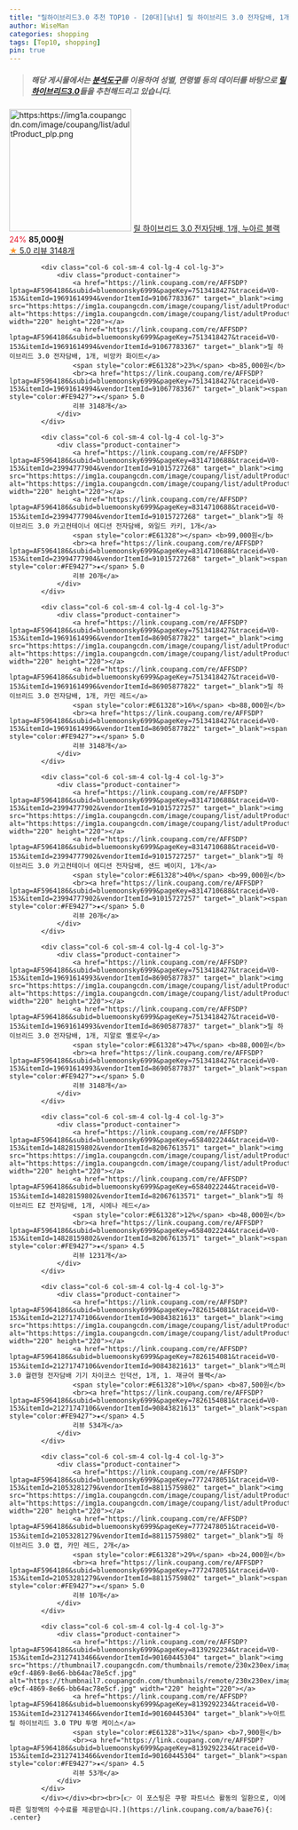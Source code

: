 ```yaml
---
title: "릴하이브리드3.0 추천 TOP10 - [20대][남녀] 릴 하이브리드 3.0 전자담배, 1개, 누아르 블랙"
author: WiseMan
categories: shopping
tags: [Top10, shopping]
pin: true
---
```


> ##### 해당 게시물에서는 [**분석도구**](https://itemscout.io/)를 이용하여 **성별**, **연령별** 등의 데이터를 바탕으로 [**릴하이브리드3.0**](https://link.coupang.com/a/baae76)들을 추천해드리고 있습니다.
<div class="container"><div class="row">
            <div class="col-6 col-sm-4 col-lg-4 col-lg-3">
                <div class="product-container">
                    <a href="https://link.coupang.com/re/AFFSDP?lptag=AF5964186&subid=bluemoonsky6999&pageKey=7513418427&traceid=V0-153&itemId=19691614992&vendorItemId=91067783352" target="_blank"><img src="https:https://img1a.coupangcdn.com/image/coupang/list/adultProduct_plp.png" alt="https:https://img1a.coupangcdn.com/image/coupang/list/adultProduct_plp.png" width="220" height="220"></a>
                    <a href="https://link.coupang.com/re/AFFSDP?lptag=AF5964186&subid=bluemoonsky6999&pageKey=7513418427&traceid=V0-153&itemId=19691614992&vendorItemId=91067783352" target="_blank">릴 하이브리드 3.0 전자담배, 1개, 누아르 블랙</a>
                    <span style="color:#E61328">24%</span> <b>85,000원</b>
                    <br><a href="https://link.coupang.com/re/AFFSDP?lptag=AF5964186&subid=bluemoonsky6999&pageKey=7513418427&traceid=V0-153&itemId=19691614992&vendorItemId=91067783352" target="_blank"><span style="color:#FE9427">★</span> 5.0
                    리뷰 3148개</a>
                </div>
            </div>
            
            <div class="col-6 col-sm-4 col-lg-4 col-lg-3">
                <div class="product-container">
                    <a href="https://link.coupang.com/re/AFFSDP?lptag=AF5964186&subid=bluemoonsky6999&pageKey=7513418427&traceid=V0-153&itemId=19691614994&vendorItemId=91067783367" target="_blank"><img src="https:https://img1a.coupangcdn.com/image/coupang/list/adultProduct_plp.png" alt="https:https://img1a.coupangcdn.com/image/coupang/list/adultProduct_plp.png" width="220" height="220"></a>
                    <a href="https://link.coupang.com/re/AFFSDP?lptag=AF5964186&subid=bluemoonsky6999&pageKey=7513418427&traceid=V0-153&itemId=19691614994&vendorItemId=91067783367" target="_blank">릴 하이브리드 3.0 전자담배, 1개, 비앙카 화이트</a>
                    <span style="color:#E61328">23%</span> <b>85,000원</b>
                    <br><a href="https://link.coupang.com/re/AFFSDP?lptag=AF5964186&subid=bluemoonsky6999&pageKey=7513418427&traceid=V0-153&itemId=19691614994&vendorItemId=91067783367" target="_blank"><span style="color:#FE9427">★</span> 5.0
                    리뷰 3148개</a>
                </div>
            </div>
            
            <div class="col-6 col-sm-4 col-lg-4 col-lg-3">
                <div class="product-container">
                    <a href="https://link.coupang.com/re/AFFSDP?lptag=AF5964186&subid=bluemoonsky6999&pageKey=8314710688&traceid=V0-153&itemId=23994777904&vendorItemId=91015727268" target="_blank"><img src="https:https://img1a.coupangcdn.com/image/coupang/list/adultProduct_plp.png" alt="https:https://img1a.coupangcdn.com/image/coupang/list/adultProduct_plp.png" width="220" height="220"></a>
                    <a href="https://link.coupang.com/re/AFFSDP?lptag=AF5964186&subid=bluemoonsky6999&pageKey=8314710688&traceid=V0-153&itemId=23994777904&vendorItemId=91015727268" target="_blank">릴 하이브리드 3.0 카고컨테이너 에디션 전자담배, 와일드 카키, 1개</a>
                    <span style="color:#E61328"></span> <b>99,000원</b>
                    <br><a href="https://link.coupang.com/re/AFFSDP?lptag=AF5964186&subid=bluemoonsky6999&pageKey=8314710688&traceid=V0-153&itemId=23994777904&vendorItemId=91015727268" target="_blank"><span style="color:#FE9427">★</span> 5.0
                    리뷰 20개</a>
                </div>
            </div>
            
            <div class="col-6 col-sm-4 col-lg-4 col-lg-3">
                <div class="product-container">
                    <a href="https://link.coupang.com/re/AFFSDP?lptag=AF5964186&subid=bluemoonsky6999&pageKey=7513418427&traceid=V0-153&itemId=19691614996&vendorItemId=86905877822" target="_blank"><img src="https:https://img1a.coupangcdn.com/image/coupang/list/adultProduct_plp.png" alt="https:https://img1a.coupangcdn.com/image/coupang/list/adultProduct_plp.png" width="220" height="220"></a>
                    <a href="https://link.coupang.com/re/AFFSDP?lptag=AF5964186&subid=bluemoonsky6999&pageKey=7513418427&traceid=V0-153&itemId=19691614996&vendorItemId=86905877822" target="_blank">릴 하이브리드 3.0 전자담배, 1개, 카민 레드</a>
                    <span style="color:#E61328">16%</span> <b>88,000원</b>
                    <br><a href="https://link.coupang.com/re/AFFSDP?lptag=AF5964186&subid=bluemoonsky6999&pageKey=7513418427&traceid=V0-153&itemId=19691614996&vendorItemId=86905877822" target="_blank"><span style="color:#FE9427">★</span> 5.0
                    리뷰 3148개</a>
                </div>
            </div>
            
            <div class="col-6 col-sm-4 col-lg-4 col-lg-3">
                <div class="product-container">
                    <a href="https://link.coupang.com/re/AFFSDP?lptag=AF5964186&subid=bluemoonsky6999&pageKey=8314710688&traceid=V0-153&itemId=23994777902&vendorItemId=91015727257" target="_blank"><img src="https:https://img1a.coupangcdn.com/image/coupang/list/adultProduct_plp.png" alt="https:https://img1a.coupangcdn.com/image/coupang/list/adultProduct_plp.png" width="220" height="220"></a>
                    <a href="https://link.coupang.com/re/AFFSDP?lptag=AF5964186&subid=bluemoonsky6999&pageKey=8314710688&traceid=V0-153&itemId=23994777902&vendorItemId=91015727257" target="_blank">릴 하이브리드 3.0 카고컨테이너 에디션 전자담배, 샌드 베이지, 1개</a>
                    <span style="color:#E61328">40%</span> <b>99,000원</b>
                    <br><a href="https://link.coupang.com/re/AFFSDP?lptag=AF5964186&subid=bluemoonsky6999&pageKey=8314710688&traceid=V0-153&itemId=23994777902&vendorItemId=91015727257" target="_blank"><span style="color:#FE9427">★</span> 5.0
                    리뷰 20개</a>
                </div>
            </div>
            
            <div class="col-6 col-sm-4 col-lg-4 col-lg-3">
                <div class="product-container">
                    <a href="https://link.coupang.com/re/AFFSDP?lptag=AF5964186&subid=bluemoonsky6999&pageKey=7513418427&traceid=V0-153&itemId=19691614993&vendorItemId=86905877837" target="_blank"><img src="https:https://img1a.coupangcdn.com/image/coupang/list/adultProduct_plp.png" alt="https:https://img1a.coupangcdn.com/image/coupang/list/adultProduct_plp.png" width="220" height="220"></a>
                    <a href="https://link.coupang.com/re/AFFSDP?lptag=AF5964186&subid=bluemoonsky6999&pageKey=7513418427&traceid=V0-153&itemId=19691614993&vendorItemId=86905877837" target="_blank">릴 하이브리드 3.0 전자담배, 1개, 지알로 옐로우</a>
                    <span style="color:#E61328">47%</span> <b>88,000원</b>
                    <br><a href="https://link.coupang.com/re/AFFSDP?lptag=AF5964186&subid=bluemoonsky6999&pageKey=7513418427&traceid=V0-153&itemId=19691614993&vendorItemId=86905877837" target="_blank"><span style="color:#FE9427">★</span> 5.0
                    리뷰 3148개</a>
                </div>
            </div>
            
            <div class="col-6 col-sm-4 col-lg-4 col-lg-3">
                <div class="product-container">
                    <a href="https://link.coupang.com/re/AFFSDP?lptag=AF5964186&subid=bluemoonsky6999&pageKey=6584022244&traceid=V0-153&itemId=14828159802&vendorItemId=82067613571" target="_blank"><img src="https:https://img1a.coupangcdn.com/image/coupang/list/adultProduct_plp.png" alt="https:https://img1a.coupangcdn.com/image/coupang/list/adultProduct_plp.png" width="220" height="220"></a>
                    <a href="https://link.coupang.com/re/AFFSDP?lptag=AF5964186&subid=bluemoonsky6999&pageKey=6584022244&traceid=V0-153&itemId=14828159802&vendorItemId=82067613571" target="_blank">릴 하이브리드 EZ 전자담배, 1개, 시에나 레드</a>
                    <span style="color:#E61328">12%</span> <b>48,000원</b>
                    <br><a href="https://link.coupang.com/re/AFFSDP?lptag=AF5964186&subid=bluemoonsky6999&pageKey=6584022244&traceid=V0-153&itemId=14828159802&vendorItemId=82067613571" target="_blank"><span style="color:#FE9427">★</span> 4.5
                    리뷰 1231개</a>
                </div>
            </div>
            
            <div class="col-6 col-sm-4 col-lg-4 col-lg-3">
                <div class="product-container">
                    <a href="https://link.coupang.com/re/AFFSDP?lptag=AF5964186&subid=bluemoonsky6999&pageKey=7826154081&traceid=V0-153&itemId=21271747106&vendorItemId=90843821613" target="_blank"><img src="https:https://img1a.coupangcdn.com/image/coupang/list/adultProduct_plp.png" alt="https:https://img1a.coupangcdn.com/image/coupang/list/adultProduct_plp.png" width="220" height="220"></a>
                    <a href="https://link.coupang.com/re/AFFSDP?lptag=AF5964186&subid=bluemoonsky6999&pageKey=7826154081&traceid=V0-153&itemId=21271747106&vendorItemId=90843821613" target="_blank">엑스퍼 3.0 궐련형 전자담배 기기 차이코스 인덕션, 1개, 1. 재규어 블랙</a>
                    <span style="color:#E61328">10%</span> <b>87,500원</b>
                    <br><a href="https://link.coupang.com/re/AFFSDP?lptag=AF5964186&subid=bluemoonsky6999&pageKey=7826154081&traceid=V0-153&itemId=21271747106&vendorItemId=90843821613" target="_blank"><span style="color:#FE9427">★</span> 4.5
                    리뷰 534개</a>
                </div>
            </div>
            
            <div class="col-6 col-sm-4 col-lg-4 col-lg-3">
                <div class="product-container">
                    <a href="https://link.coupang.com/re/AFFSDP?lptag=AF5964186&subid=bluemoonsky6999&pageKey=7772478051&traceid=V0-153&itemId=21053281279&vendorItemId=88115759802" target="_blank"><img src="https:https://img1a.coupangcdn.com/image/coupang/list/adultProduct_plp.png" alt="https:https://img1a.coupangcdn.com/image/coupang/list/adultProduct_plp.png" width="220" height="220"></a>
                    <a href="https://link.coupang.com/re/AFFSDP?lptag=AF5964186&subid=bluemoonsky6999&pageKey=7772478051&traceid=V0-153&itemId=21053281279&vendorItemId=88115759802" target="_blank">릴 하이브리드 3.0 캡, 카민 레드, 2개</a>
                    <span style="color:#E61328">29%</span> <b>24,000원</b>
                    <br><a href="https://link.coupang.com/re/AFFSDP?lptag=AF5964186&subid=bluemoonsky6999&pageKey=7772478051&traceid=V0-153&itemId=21053281279&vendorItemId=88115759802" target="_blank"><span style="color:#FE9427">★</span> 5.0
                    리뷰 10개</a>
                </div>
            </div>
            
            <div class="col-6 col-sm-4 col-lg-4 col-lg-3">
                <div class="product-container">
                    <a href="https://link.coupang.com/re/AFFSDP?lptag=AF5964186&subid=bluemoonsky6999&pageKey=8139292234&traceid=V0-153&itemId=23127413466&vendorItemId=90160445304" target="_blank"><img src="https://thumbnail7.coupangcdn.com/thumbnails/remote/230x230ex/image/retail/images/2024/06/01/12/6/9e44f488-e9cf-4869-8e66-bb64ac78e5cf.jpg" alt="https://thumbnail7.coupangcdn.com/thumbnails/remote/230x230ex/image/retail/images/2024/06/01/12/6/9e44f488-e9cf-4869-8e66-bb64ac78e5cf.jpg" width="220" height="220"></a>
                    <a href="https://link.coupang.com/re/AFFSDP?lptag=AF5964186&subid=bluemoonsky6999&pageKey=8139292234&traceid=V0-153&itemId=23127413466&vendorItemId=90160445304" target="_blank">누아트 릴 하이브리드 3.0 TPU 투명 케이스</a>
                    <span style="color:#E61328">31%</span> <b>7,900원</b>
                    <br><a href="https://link.coupang.com/re/AFFSDP?lptag=AF5964186&subid=bluemoonsky6999&pageKey=8139292234&traceid=V0-153&itemId=23127413466&vendorItemId=90160445304" target="_blank"><span style="color:#FE9427">★</span> 4.5
                    리뷰 53개</a>
                </div>
            </div>
            </div></div><br><br>[👉 이 포스팅은 쿠팡 파트너스 활동의 일환으로, 이에 따른 일정액의 수수료를 제공받습니다.](https://link.coupang.com/a/baae76){: .center}